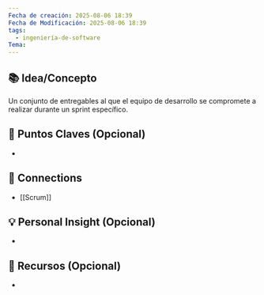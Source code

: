 ```yaml
---
Fecha de creación: 2025-08-06 18:39
Fecha de Modificación: 2025-08-06 18:39
tags:
  - ingeniería-de-software
Tema:
---
```



## 📚 Idea/Concepto 

Un conjunto de entregables al que el equipo de desarrollo se compromete a realizar durante un sprint específico.
## 📌 Puntos Claves (Opcional)
- 

## 🔗 Connections
- [[Scrum]]

## 💡 Personal Insight (Opcional)
- 
## 🧾 Recursos (Opcional)
- 